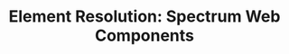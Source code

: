 ---
layout: examples.njk
title: 'Element Resolution: Spectrum Web Components'
displayName: Element Resolution
componentName: element-resolution
componentHeading: element-resolution
tags:
- tool-examples
---